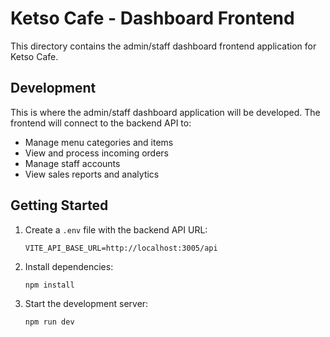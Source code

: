# Ketso Cafe - Dashboard Frontend

This directory contains the admin/staff dashboard frontend application for Ketso Cafe.

## Development

This is where the admin/staff dashboard application will be developed. The frontend will connect to the backend API to:

- Manage menu categories and items
- View and process incoming orders
- Manage staff accounts
- View sales reports and analytics

## Getting Started

1. Create a `.env` file with the backend API URL:
   ```
   VITE_API_BASE_URL=http://localhost:3005/api
   ```

2. Install dependencies:
   ```
   npm install
   ```

3. Start the development server:
   ```
   npm run dev
   ``` 